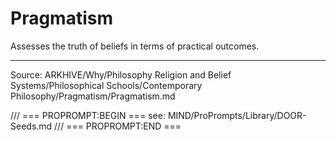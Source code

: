 # Pragmatism

Assesses the truth of beliefs in terms of practical outcomes.

---
Source: ARKHIVE/Why/Philosophy Religion and Belief Systems/Philosophical Schools/Contemporary Philosophy/Pragmatism/Pragmatism.md

/// === PROPROMPT:BEGIN ===
see: MIND/ProPrompts/Library/DOOR-Seeds.md
/// === PROPROMPT:END ===
